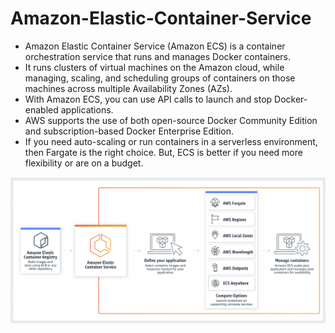 # Amazon-Elastic-Container-Service

- Amazon Elastic Container Service (Amazon ECS) is a container orchestration service that runs and manages Docker containers. 
- It runs clusters of virtual machines on the Amazon cloud, while managing, scaling, and scheduling groups of containers on those machines across multiple Availability Zones (AZs).
- With Amazon ECS, you can use API calls to launch and stop Docker-enabled applications.
- AWS supports the use of both open-source Docker Community Edition and subscription-based Docker Enterprise Edition.
- If you need auto-scaling or run containers in a serverless environment, then Fargate is the right choice. But, ECS is better if you need more flexibility or are on a budget.

![ECS](./../Images/ECS.png)
